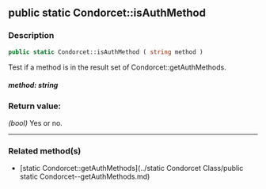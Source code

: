 ## public static Condorcet::isAuthMethod

### Description    

```php
public static Condorcet::isAuthMethod ( string method )
```

Test if a method is in the result set of Condorcet::getAuthMethods.    


##### **method:** *string*   
    



### Return value:   

*(bool)* Yes or no.


---------------------------------------

### Related method(s)      

* [static Condorcet::getAuthMethods](../static Condorcet Class/public static Condorcet--getAuthMethods.md)    
